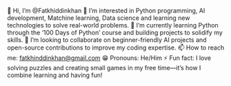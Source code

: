 👋 Hi, I’m @Fatkhiddinkhan
👀 I’m interested in Python programming, AI development, Matchine learning, Data science and learning new technologies to solve real-world problems.
🌱 I’m currently learning Python through the ‘100 Days of Python’ course and building projects to solidify my skills.
💞️ I’m looking to collaborate on beginner-friendly AI projects and open-source contributions to improve my coding expertise.
📫 How to reach me: fatkhinddinkhan@gmail.com
😁 Pronouns: He/Him
⚡ Fun fact: I love solving puzzles and creating small games in my free time—it’s how I combine learning and having fun!
<!---
Fatkhiddinkhan/Fatkhiddinkhan is a ✨ special ✨ repository because its `README.md` (this file) appears on your GitHub profile.
You can click the Preview link to take a look at your changes.
--->
